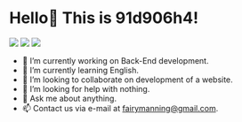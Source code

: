 # Hello👋 This is 91d906h4!

<p align="left">
    <a href="https://github.com/91d906h4"><img src="https://img.shields.io/badge/-github-lightgrey" / ></a>
    <a href="https://www.npmjs.com/~91d906h4"><img src="https://img.shields.io/badge/-npmjs-red" /></a>
    <a href="https://leetcode.com/91d906h4/"><img src="https://img.shields.io/badge/-LeetCode-yellow" /></a>
</p>

- 🔭 I’m currently working on Back-End development.
- 🌱 I’m currently learning English.
- 👯 I’m looking to collaborate on development of a website.
- 🤔 I’m looking for help with nothing.
- 💬 Ask me about anything.
- 📫 Contact us via e-mail at fairymanning@gmail.com.
